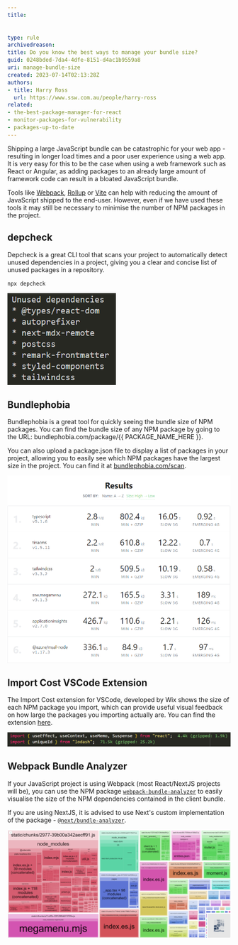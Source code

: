 ```yaml
---
title: 


type: rule
archivedreason: 
title: Do you know the best ways to manage your bundle size?
guid: 0248bded-7da4-4dfe-8151-d4ac1b9559a8
uri: manage-bundle-size
created: 2023-07-14T02:13:28Z
authors:
- title: Harry Ross
  url: https://www.ssw.com.au/people/harry-ross
related:
- the-best-package-manager-for-react
- monitor-packages-for-vulnerability
- packages-up-to-date
---
```



Shipping a large JavaScript bundle can be catastrophic for your web app - resulting in longer load times and a poor user experience using a web app. It is very easy for this to be the case when using a web framework such as React or Angular, as adding packages to an already large amount of framework code can result in a bloated JavaScript bundle. 

<!--endintro-->

Tools like [Webpack](https://webpack.js.org/), [Rollup](https://rollupjs.org/) or [Vite](https://vitejs.dev/) can help with reducing the amount of JavaScript shipped to the end-user. However, even if we have used these tools it may still be necessary to minimise the number of NPM packages in the project.

## depcheck

Depcheck is a great CLI tool that scans your project to automatically detect unused dependencies in a project, giving you a clear and concise list of unused packages in a repository. 

```shell
npx depcheck
```

![Figure: A list of the unused dependencies in a project](depcheck.png)

## Bundlephobia

Bundlephobia is a great tool for quickly seeing the bundle size of NPM packages. You can find the bundle size of any NPM package by going to the URL: bundlephobia.com/package/{{ PACKAGE_NAME_HERE }}. 

You can also upload a package.json file to display a list of packages in your project, allowing you to easily see which NPM packages have the largest size in the project. You can find it at [bundlephobia.com/scan](https://bundlephobia.com/scan).

![Figure: The list of packages from the package.json file, sorted by size](bundlephobia_list.png)

## Import Cost VSCode Extension

The Import Cost extension for VSCode, developed by Wix shows the size of each NPM package you import, which can provide useful visual feedback on how large the packages you importing actually are. You can find the extension [here](https://marketplace.visualstudio.com/items?itemName=wix.vscode-import-cost). 

![Figure: The extension in action - shows you how large each package is, as you import it](import-cost.png)


## Webpack Bundle Analyzer 

If your JavaScript project is using Webpack (most React/NextJS projects will be), you can use the NPM package [`webpack-bundle-analyzer`](https://www.npmjs.com/package/webpack-bundle-analyzer) to easily visualise the size of the NPM dependencies contained in the client bundle. 


If you are using NextJS, it is advised to use Next's custom implementation of the package - [`@next/bundle-analyzer`](https://www.npmjs.com/package/@next/bundle-analyzer).


![Figure: The bundle map for the NextJS SSW Website](webpack-bundle-analyzer.png)